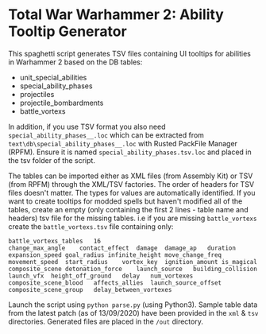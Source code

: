 # Total War Warhammer 2: Ability Tooltip Generator

This spaghetti script generates TSV files containing UI tooltips for abilities in Warhammer 2 based on the DB tables:
* unit_special_abilities
* special_ability_phases
* projectiles
* projectile_bombardments
* battle_vortexs

In addition, if you use TSV format you also need ```special_ability_phases__.loc``` which can be extracted from ```text\db\special_ability_phases__.loc``` with Rusted PackFile Manager (RPFM).
Ensure it is named ```special_ability_phases.tsv.loc``` and placed in the tsv folder of the script.

The tables can be imported either as XML files (from Assembly Kit) or TSV (from RPFM) through the XML/TSV factories. 
The order of headers for TSV files doesn't matter. The types for values are automatically identified.
If you want to create tooltips for modded spells but haven't modified all of the tables, create an empty (only containing the first 2 lines - table name and headers) tsv file for the missing tables.
i.e if you are missing ```battle_vortexs``` create the ```battle_vortexs.tsv``` file containing only:
```
battle_vortexs_tables	16
change_max_angle	contact_effect	damage	damage_ap	duration	expansion_speed	goal_radius	infinite_height	move_change_freq	movement_speed	start_radius	vortex_key	ignition_amount	is_magical	composite_scene	detonation_force	launch_source	building_collision	launch_vfx	height_off_ground	delay	num_vortexes	composite_scene_blood	affects_allies	launch_source_offset	composite_scene_group	delay_between_vortexes
```

Launch the script using ```python parse.py``` (using Python3). 
Sample table data from the latest patch (as of 13/09/2020) have been provided in the ```xml``` & ```tsv``` directories. 
Generated files are placed in the ```/out``` directory.
